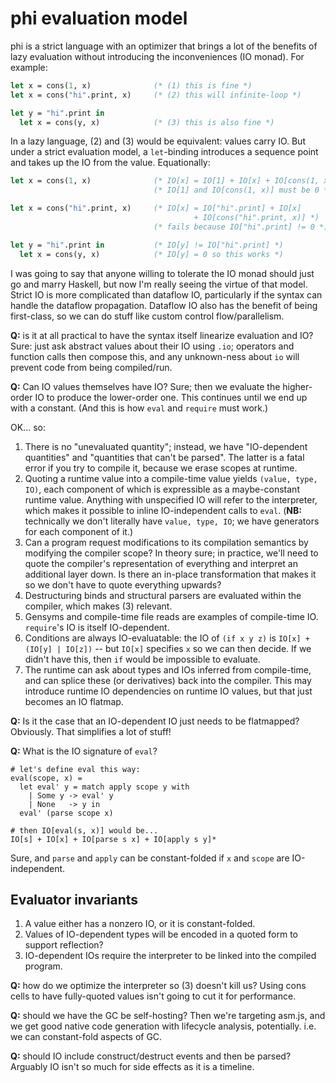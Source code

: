 # phi evaluation model
phi is a strict language with an optimizer that brings a lot of the benefits of
lazy evaluation without introducing the inconveniences (IO monad). For example:

```ocaml
let x = cons(1, x)              (* (1) this is fine *)
let x = cons("hi".print, x)     (* (2) this will infinite-loop *)

let y = "hi".print in
  let x = cons(y, x)            (* (3) this is also fine *)
```

In a lazy language, (2) and (3) would be equivalent: values carry IO. But under
a strict evaluation model, a `let`-binding introduces a sequence point and takes
up the IO from the value. Equationally:

```ocaml
let x = cons(1, x)              (* IO[x] = IO[1] + IO[x] + IO[cons(1, x)] *)
                                (* IO[1] and IO[cons(1, x)] must be 0 *)

let x = cons("hi".print, x)     (* IO[x] = IO["hi".print] + IO[x]
                                         + IO[cons("hi".print, x)] *)
                                (* fails because IO["hi".print] != 0 *)

let y = "hi".print in           (* IO[y] != IO["hi".print] *)
  let x = cons(y, x)            (* IO[y] = 0 so this works *)
```

I was going to say that anyone willing to tolerate the IO monad should just go
and marry Haskell, but now I'm really seeing the virtue of that model. Strict IO
is more complicated than dataflow IO, particularly if the syntax can handle the
dataflow propagation. Dataflow IO also has the benefit of being first-class, so
we can do stuff like custom control flow/parallelism.

**Q:** is it at all practical to have the syntax itself linearize evaluation and
IO? Sure: just ask abstract values about their IO using `.io`; operators and
function calls then compose this, and any unknown-ness about `io` will prevent
code from being compiled/run.

**Q:** Can IO values themselves have IO? Sure; then we evaluate the higher-order
IO to produce the lower-order one. This continues until we end up with a
constant. (And this is how `eval` and `require` must work.)

OK... so:

1. There is no "unevaluated quantity"; instead, we have "IO-dependent
   quantities" and "quantities that can't be parsed". The latter is a fatal
   error if you try to compile it, because we erase scopes at runtime.
2. Quoting a runtime value into a compile-time value yields `(value, type, IO)`,
   each component of which is expressible as a maybe-constant runtime value.
   Anything with unspecified IO will refer to the interpreter, which makes it
   possible to inline IO-independent calls to `eval`. (**NB:** technically we
   don't literally have `value, type, IO`; we have generators for each component
   of it.)
3. Can a program request modifications to its compilation semantics by modifying
   the compiler scope? In theory sure; in practice, we'll need to quote the
   compiler's representation of everything and interpret an additional layer
   down. Is there an in-place transformation that makes it so we don't have to
   quote everything upwards?
4. Destructuring binds and structural parsers are evaluated within the compiler,
   which makes (3) relevant.
5. Gensyms and compile-time file reads are examples of compile-time IO.
   `require`'s IO is itself IO-dependent.
6. Conditions are always IO-evaluatable: the IO of `(if x y z)` is
   `IO[x] + (IO[y] | IO[z])` -- but `IO[x]` specifies `x` so we can then decide.
   If we didn't have this, then `if` would be impossible to evaluate.
7. The runtime can ask about types and IOs inferred from compile-time, and can
   splice these (or derivatives) back into the compiler. This may introduce
   runtime IO dependencies on runtime IO values, but that just becomes an IO
   flatmap.

**Q:** Is it the case that an IO-dependent IO just needs to be flatmapped?
Obviously. That simplifies a lot of stuff!

**Q:** What is the IO signature of `eval`?

```
# let's define eval this way:
eval(scope, x) =
  let eval' y = match apply scope y with
    | Some y -> eval' y
    | None   -> y in
  eval' (parse scope x)

# then IO[eval(s, x)] would be...
IO[s] + IO[x] + IO[parse s x] + IO[apply s y]*
```

Sure, and `parse` and `apply` can be constant-folded if `x` and `scope` are
IO-independent.

## Evaluator invariants
1. A value either has a nonzero IO, or it is constant-folded.
2. Values of IO-dependent types will be encoded in a quoted form to support
   reflection?
3. IO-dependent IOs require the interpreter to be linked into the compiled
   program.

**Q:** how do we optimize the interpreter so (3) doesn't kill us? Using cons
cells to have fully-quoted values isn't going to cut it for performance.

**Q:** should we have the GC be self-hosting? Then we're targeting asm.js, and
we get good native code generation with lifecycle analysis, potentially. i.e. we
can constant-fold aspects of GC.

**Q:** should IO include construct/destruct events and then be parsed? Arguably
IO isn't so much for side effects as it is a timeline.
